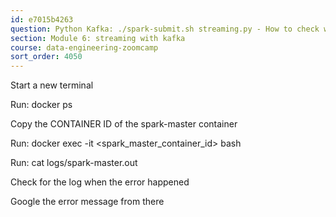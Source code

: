 ```yaml
---
id: e7015b4263
question: Python Kafka: ./spark-submit.sh streaming.py - How to check why Spark master connection fails
section: Module 6: streaming with kafka
course: data-engineering-zoomcamp
sort_order: 4050
---
```


Start a new terminal

Run: docker ps

Copy the CONTAINER ID of the spark-master container

Run: docker exec -it <spark_master_container_id> bash

Run: cat logs/spark-master.out

Check for the log when the error happened

Google the error message from there

